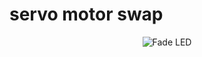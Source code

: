 # servo motor swap

<div align="center"> 
  <img src="https://camo.githubusercontent.com/f09e187c02dd162c5a9b129d74bf56617044acc84bf6eb67387d3462c5d66754/68747470733a2f2f6d656469612e67697068792e636f6d2f6d656469612f76312e59326c6b505463354d4749334e6a45784d48426b65484a6b4d6d35774f475677635731744d57706c623231745a7a68796154686c4e476476626a4e3263445a69624864794d795a6c634431324d563970626e526c636d35686246396e61575a66596e6c666157516d593351395a772f416652586f626b4830587a734b6e726a47582f67697068792e676966" alt="Fade LED">
</div>
